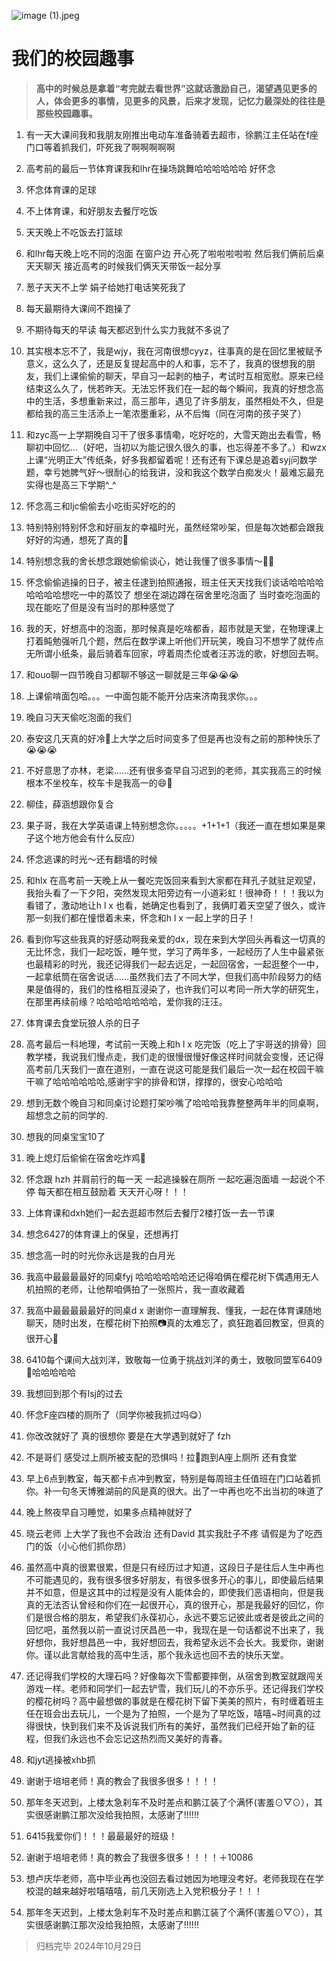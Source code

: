 ![image (1).jpeg](https://bu.dusays.com/2024/10/26/671c369e1d5a6.jpeg)
# 我们的校园趣事
> **高中的时候总是拿着“考完就去看世界”这就话激励自己，渴望遇见更多的人，体会更多的事情，见更多的风景，后来才发现，记忆力最深处的往往是那些校园趣事。**
1. 有一天大课间我和我朋友刚推出电动车准备骑着去超市，徐鹏江主任站在f座门口等着抓我们，吓死我了啊啊啊啊啊
2. 高考前的最后一节体育课我和lhr在操场跳舞哈哈哈哈哈哈 好怀念
3. 怀念体育课的足球
4. 不上体育课，和好朋友去餐厅吃饭
5. 天天晚上不吃饭去打篮球
6. 和lhr每天晚上吃不同的泡面  在窗户边 开心死了啦啦啦啦啦 然后我们俩前后桌 天天聊天 接近高考的时候我们俩天天带饭一起分享 
7. 葱子天天不上学 娟子给她打电话笑死我了
8. 每天最期待大课间不跑操了
9. 不期待每天的早读 每天都迟到什么实力我就不多说了
10. 其实根本忘不了，我是wjy，我在河南很想cyyz，往事真的是在回忆里被赋予意义，这么久了，还是反复提起高中的人和事，忘不了，我真的很想我的朋友，我们上课偷偷的聊天，早自习一起剥的柚子，考试时互相宽慰。原来已经结束这么久了，恍若昨天。无法忘怀我们在一起的每个瞬间，我真的好想念高中的生活，多想重新来过，高三那年，遇见了许多朋友，虽然相处不久，但是都给我的高三生活添上一笔浓墨重彩，从不后悔（同在河南的孩子哭了）
11. 和zyc高一上学期晚自习干了很多事情嘞，吃好吃的，大雪天跑出去看雪，畅聊初中回忆…（好吧，当初以为能记很久很久的事，也忘得差不多了。）和wzx上课“光明正大”传纸条，好多我都留着呢！还有还有下课总是追着syj问数学题，幸亏她脾气好～很耐心的给我讲，没和我这个数学白痴发火！最难忘最充实得也是高三下学期^_^
12. 怀念高三和ljc偷偷去小吃街买好吃的的
13. 特别特别特别怀念和好丽友的幸福时光，虽然经常吵架，但是每次她都会跟我好好的沟通，想死了真的🥹
14. 特别想念我的舍长想念跟她偷偷谈心，她让我懂了很多事情～🥹🥰
15. 怀念偷偷逃操的日子，被主任逮到拍照通报，班主任天天找我们谈话哈哈哈哈哈哈哈哈想吃一中的蒸饺了 想坐在湖边蹲在宿舍里吃泡面了 当时查吃泡面的 现在能吃了但是没有当时的那种感觉了
16. 我的天，好想高中的泡面，那时候真是吃啥都香，超市就是天堂，在物理课上打着盹勉强听几个题，然后在数学课上听他们开玩笑，晚自习不想学了就传点无所谓小纸条，最后骑着车回家，哼着周杰伦或者汪苏泷的歌，好想回去啊。
17. 和ouo聊一四节晚自习都聊不够这一聊就是三年😭😭😭
18. 上课偷啃面包哈。。。一中面包能不能开分店来济南我求你。。。
19. 晚自习天天偷吃泡面的我们
20. 泰安这几天真的好冷🥶上大学之后时间变多了但是再也没有之前的那种快乐了😭😭😭

21. 不好意思了亦林，老梁……还有很多查早自习迟到的老师，其实我高三的时候根本不坐校车，校车卡是我高一的😄🥹
22. 柳佳，薛涵想跟你复合
23. 果子哥，我在大学英语课上特别想念你。。。。。+1+1+1（我还一直在想如果是果子这个地方他会有什么反应）
24. 怀念逃课的时光～还有翻墙的时候
25. 和hlx 在高考前一天晚上从一餐吃完饭回来看到大家都在拜孔子就驻足观望，我抬头看了一下夕阳，突然发现太阳旁边有一小道彩虹！很神奇！！！我以为看错了，激动地让h l x 也看，她确定也看到了，我俩盯着天空望了很久，或许那一刻我们都在憧憬着未来，怀念和h l x 一起上学的日子！
26. 看到你写这些我真的好感动啊我亲爱的dx，现在来到大学回头再看这一切真的无比怀念，我们一起吃饭，睡午觉，学习了两年多，一起经历了人生中最紧张也最精彩的时光，我还记得我们一起去远足，一起回宿舍，一起逛整个一中，一起拿纸筒在宿舍说话……虽然我们去了不同大学，但我们高中阶段努力的结果是值得的，我们的性格相互浸染了，也许我们可以考同一所大学的研究生，在那里再续前缘？哈哈哈哈哈哈哈，爱你我的汪汪。
27. 体育课去食堂玩狼人杀的日子
28. 高考最后一科地理，考试前一天晚上和h l x 吃完饭（吃上了宇哥送的排骨）回教学楼，我说我们慢点走，我们走的很慢很慢好像这样时间就会变慢，还记得高考前几天我们一直在道别，一直在说这可能是我们最后一次一起在校园干嘛干嘛了哈哈哈哈哈哈,感谢宇宇的排骨和饼，撑撑的，很安心哈哈哈
29. 想到无数个晚自习和同桌讨论题打架吵嘴了哈哈哈我靠整整两年半的同桌啊，超想念之前的同学的.
30. 想我的同桌宝宝10了
31. 晚上熄灯后偷偷在宿舍吃炸鸡🍗
32. 怀念跟 hzh 并肩前行的每一天 一起逃操躲在厕所 一起吃遍泡面墙 一起说个不停 每天都在相互鼓励着 天天开心呀！！！
33. 上体育课和dxh她们一起去逛超市然后去餐厅2楼打饭一去一节课
34. 想念6427的体育课上的保皇，还想再打
35. 想念高一时的时光你永远是我的白月光
36. 我高中最最最最好的同桌fyj 哈哈哈哈哈哈还记得咱俩在樱花树下偶遇用无人机拍照的老师，让他帮咱俩拍了一张照片，我一直收藏着
37. 我高中最最最最最好的同桌d x 谢谢你一直理解我、懂我，一起在体育课随地聊天，随时出发，在樱花树下拍照📷真的太难忘了，疯狂跑着回教室，但真的很开心🥳
38. 6410每个课间大战刘洋，致敬每一位勇于挑战刘洋的勇士，致敬同盟军6409🫡哈哈哈哈哈
39. 我想回到那个有lsj的过去
40. 怀念F座四楼的厕所了（同学你被我抓过吗😋）
41. 你改改就好了 真的很想你 要是在大学遇到就好了 fzh
42. 不是哥们 感受过上厕所被支配的恐惧吗！拉💩跑到A座上厕所 还有食堂
44. 早上6点到教室，每天都卡点冲到教室，特别是每周班主任值班在门口站着抓你。补一句冬天博雅湖前的风是真的很大。出了一中再也吃不出当初的味道了
45. 晚上熬夜早自习睡觉，如果多点精神就好了
46. 晓云老师 上大学了我也不会政治 还有David 其实我肚子不疼 请假是为了吃西门的饭（小心他们抓你昂）
47. 虽然高中真的很累很累，但是只有经历过才知道，这段日子是往后人生中再也不可能遇见的，我有很多很多好朋友，有很多很多开心的事儿，即使最后结果并不如意，但是这其中的过程是没有人能体会的，即使我们恶语相向，但是我真的无法否认曾经和你们在一起很开心，真的很开心，那是我最好的回忆，你们是很合格的朋友，希望我们永葆初心，永远不要忘记彼此或者是彼此之间的回忆吧，虽然我以前一直说讨厌昌邑一中，我现在是一句话都说不出来了，我好想你，我好想昌邑一中，我好想回去，我希望永远不会长大。我爱你，谢谢你。谨以此言献给我的高中生活，那个我永远也回不去的快乐天堂。
48. 还记得我们学校的大理石吗？好像每次下雪都要摔倒，从宿舍到教室就跟闯关游戏一样。老师和同学们一起去铲雪，我们玩儿的不亦乐乎。还记得我们学校的樱花树吗？高中最想做的事就是在樱花树下留下美美的照片，有时缠着班主任在班会出去玩儿，一个是为了拍照，一个是为了早吃饭，嘻嘻~时间真的过得很快，快到我们来不及诉说我们所有的美好，虽然我们已经开始了新的征程，但我们永远也不会忘记这热烈而又美好的青春。
49. 和jyt逃操被xhb抓
50. 谢谢于培培老师！真的教会了我很多很多！！！！
51. 那年冬天迟到，上楼太急刹车不及时差点和鹏江装了个满怀(害羞⊙▽⊙），其实很感谢鹏江那次没给我拍照，太感谢了!!!!!!
52. 6415我爱你们！！！最最最好的班级！
53. 谢谢于培培老师！真的教会了我很多很多！！！！＋10086
54. 想卢庆华老师，高中毕业再也没回去看过她因为地理没考好。老师我现在在学校混的越来越好啦嘻嘻嘻，前几天刚选上入党积极分子！！！
55. 那年冬天迟到，上楼太急刹车不及时差点和鹏江装了个满怀(害羞⊙▽⊙），其实很感谢鹏江那次没给我拍照，太感谢了!!!!!!

>归档完毕 2024年10月29日

